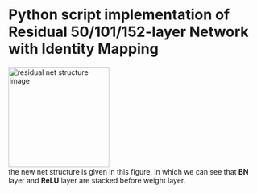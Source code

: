 # Python script implementation of Residual 50/101/152-layer Network with Identity Mapping
<img src="http://7xrja7.com1.z0.glb.clouddn.com/identity_mapping_resnet.png" alt="residual net structure image" width="200px" /></br>
the new net structure is given in this figure, in which we can see that **BN** layer and **ReLU** layer are stacked before weight layer.
